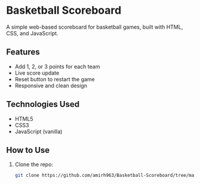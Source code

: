 # Basketball Scoreboard

A simple web-based scoreboard for basketball games, built with HTML, CSS, and JavaScript.

## Features

- Add 1, 2, or 3 points for each team
- Live score update
- Reset button to restart the game
- Responsive and clean design

## Technologies Used

- HTML5
- CSS3
- JavaScript (vanilla)

## How to Use

1. Clone the repo:
   ```bash
   git clone https://github.com/amirh963/Basketball-Scoreboard/tree/main

